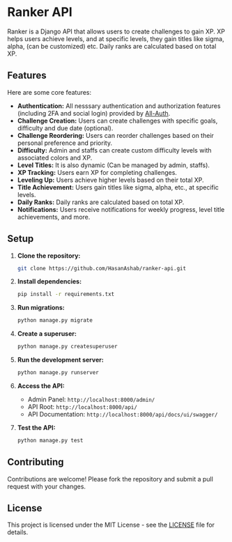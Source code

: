 # Ranker API

Ranker is a Django API that allows users to create challenges to gain XP. XP helps users achieve levels, and at specific levels, they gain titles like sigma, alpha, (can be customized) etc. Daily ranks are calculated based on total XP.

## Features
Here are some core features:
- **Authentication:** All nesssary authentication and authorization features (including 2FA and social login) provided by [All-Auth](https://docs.allauth.org/en/latest/).
- **Challenge Creation:** Users can create challenges with specific goals, difficulty and due date (optional).
- **Challenge Reordering:** Users can reorder challenges based on their personal preference and priority.
- **Difficulty:** Admin and staffs can create custom difficulty levels with associated colors and XP.
- **Level Titles:** It is also dynamic (Can be managed by admin, staffs).
- **XP Tracking:** Users earn XP for completing challenges.
- **Leveling Up:** Users achieve higher levels based on their total XP.
- **Title Achievement:** Users gain titles like sigma, alpha, etc., at specific levels.
- **Daily Ranks:** Daily ranks are calculated based on total XP.
- **Notifications:** Users receive notifications for weekly progress, level title achievements, and more.

## Setup

1. **Clone the repository:**
   ```bash
   git clone https://github.com/HasanAshab/ranker-api.git
   ```

2. **Install dependencies:**
   ```bash
   pip install -r requirements.txt
   ```

3. **Run migrations:**
   ```bash
   python manage.py migrate
   ```

4. **Create a superuser:**
   ```bash
   python manage.py createsuperuser
   ```

5. **Run the development server:**
   ```bash
   python manage.py runserver
   ```

6. **Access the API:**
   - Admin Panel: `http://localhost:8000/admin/`
   - API Root: `http://localhost:8000/api/`
   - API Documentation: `http://localhost:8000/api/docs/ui/swagger/`

7. **Test the API:**
   ```bash
   python manage.py test
   ```

## Contributing

Contributions are welcome! Please fork the repository and submit a pull request with your changes.

## License

This project is licensed under the MIT License - see the [LICENSE](LICENSE) file for details.
